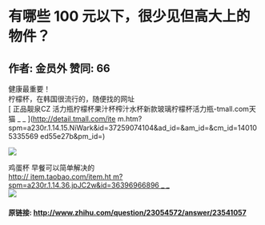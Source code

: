 # 有哪些 100 元以下，很少见但高大上的物件？
## 作者: 金员外  赞同: 66
健康最重要！  
柠檬杯，在韩国很流行的，随便找的网址  
[ 正品靓泉CZ 活力瓶柠檬杯果汁杯榨汁水杯新款玻璃柠檬杯活力瓶-tmall.com天猫 _ _ ](http://detail.tmall.com/ite
m.htm?spm=a230r.1.14.15.NiWark&id=37259074104&ad_id=&am_id=&cm_id=140105335569
ed55e27b&pm_id=)  
  
![](http://pic2.zhimg.com/bd1cdd14efe087b487877bf0cb28a032_b.jpg)

  
鸡蛋杯 早餐可以简单解决的  
[ http://  item.taobao.com/item.ht  m?spm=a230r.1.14.36.jpJC2w&id=36396966896
_ _ ](http://item.taobao.com/item.htm?spm=a230r.1.14.36.jpJC2w&id=36396966896)  
![](http://pic3.zhimg.com/efee6d0c9ccea9e17864ac9ae639d8e8_b.jpg)



#### 原链接: http://www.zhihu.com/question/23054572/answer/23541057